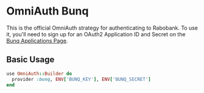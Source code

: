 # OmniAuth Bunq

This is the official OmniAuth strategy for authenticating to Rabobank. To
use it, you'll need to sign up for an OAuth2 Application ID and Secret
on the [Bunq Applications Page]().

## Basic Usage

```ruby
use OmniAuth::Builder do
  provider :bunq, ENV['BUNQ_KEY'], ENV['BUNQ_SECRET']
end
```
